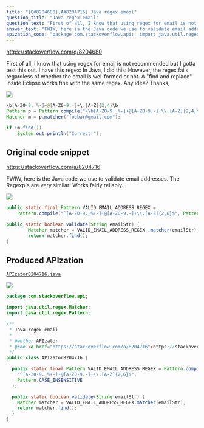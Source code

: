 ```yaml
---
title: "[Q#8204680][A#8204716] Java regex email"
question_title: "Java regex email"
question_text: "First of all, I know that using regex for email is not recommended but I gotta test this out. I have this regex: In Java, I did this: However, the regex fails regardless of whether the email is wel-formed or not. A \"find and replace\" inside Eclipse works fine with the same regex. Any idea? Thanks,"
answer_text: "FWIW, here is the Java code we use to validate email addresses. The Regexp's are very similar: Works fairly reliably."
apization_code: "package com.stackoverflow.api;  import java.util.regex.Matcher; import java.util.regex.Pattern;  /**  * Java regex email  *  * @author APIzator  * @see <a href=\"https://stackoverflow.com/a/8204716\">https://stackoverflow.com/a/8204716</a>  */ public class APIzator8204716 {    public static final Pattern VALID_EMAIL_ADDRESS_REGEX = Pattern.compile(     \"^[A-Z0-9._%+-]+@[A-Z0-9.-]+\\\\.[A-Z]{2,6}$\",     Pattern.CASE_INSENSITIVE   );    public static boolean validate(String emailStr) {     Matcher matcher = VALID_EMAIL_ADDRESS_REGEX.matcher(emailStr);     return matcher.find();   } }"
---
```


https://stackoverflow.com/q/8204680

First of all, I know that using regex for email is not recommended but I gotta test this out.
I have this regex:
In Java, I did this:
However, the regex fails regardless of whether the email is wel-formed or not. A &quot;find and replace&quot; inside Eclipse works fine with the same regex.
Any idea?
Thanks,


<div class="code-logo"><img src="/stackoverflow.png" /></div>

```java
\b[A-Z0-9._%-]+@[A-Z0-9.-]+\.[A-Z]{2,4}\b
Pattern p = Pattern.compile("\\b[A-Z0-9._%-]+@[A-Z0-9.-]+\\.[A-Z]{2,4}\\b");
Matcher m = p.matcher("foobar@gmail.com");

if (m.find())
    System.out.println("Correct!");
```


## Original code snippet

https://stackoverflow.com/a/8204716

FWIW, here is the Java code we use to validate email addresses. The Regexp&#x27;s are very similar:
Works fairly reliably.

<div class="code-logo"><img src="/stackoverflow.png" /></div>

```java
public static final Pattern VALID_EMAIL_ADDRESS_REGEX = 
    Pattern.compile("^[A-Z0-9._%+-]+@[A-Z0-9.-]+\\.[A-Z]{2,6}$", Pattern.CASE_INSENSITIVE);

public static boolean validate(String emailStr) {
        Matcher matcher = VALID_EMAIL_ADDRESS_REGEX .matcher(emailStr);
        return matcher.find();
}
```

## Produced APIzation

[`APIzator8204716.java`](https://github.com/blind-papers/apization-temp-data/raw/main/search/APIzator8204716.java)

<div class="code-logo"><img src="/apizator.png" /></div>

```java
package com.stackoverflow.api;

import java.util.regex.Matcher;
import java.util.regex.Pattern;

/**
 * Java regex email
 *
 * @author APIzator
 * @see <a href="https://stackoverflow.com/a/8204716">https://stackoverflow.com/a/8204716</a>
 */
public class APIzator8204716 {

  public static final Pattern VALID_EMAIL_ADDRESS_REGEX = Pattern.compile(
    "^[A-Z0-9._%+-]+@[A-Z0-9.-]+\\.[A-Z]{2,6}$",
    Pattern.CASE_INSENSITIVE
  );

  public static boolean validate(String emailStr) {
    Matcher matcher = VALID_EMAIL_ADDRESS_REGEX.matcher(emailStr);
    return matcher.find();
  }
}

```